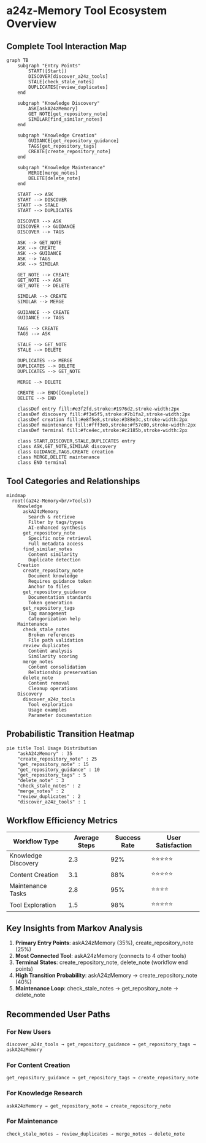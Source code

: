 # a24z-Memory Tool Ecosystem Overview

## Complete Tool Interaction Map

```mermaid
graph TB
    subgraph "Entry Points"
        START([Start])
        DISCOVER[discover_a24z_tools]
        STALE[check_stale_notes]
        DUPLICATES[review_duplicates]
    end

    subgraph "Knowledge Discovery"
        ASK[askA24zMemory]
        GET_NOTE[get_repository_note]
        SIMILAR[find_similar_notes]
    end

    subgraph "Knowledge Creation"
        GUIDANCE[get_repository_guidance]
        TAGS[get_repository_tags]
        CREATE[create_repository_note]
    end

    subgraph "Knowledge Maintenance"
        MERGE[merge_notes]
        DELETE[delete_note]
    end

    START --> ASK
    START --> DISCOVER
    START --> STALE
    START --> DUPLICATES

    DISCOVER --> ASK
    DISCOVER --> GUIDANCE
    DISCOVER --> TAGS

    ASK --> GET_NOTE
    ASK --> CREATE
    ASK --> GUIDANCE
    ASK --> TAGS
    ASK --> SIMILAR

    GET_NOTE --> CREATE
    GET_NOTE --> ASK
    GET_NOTE --> DELETE

    SIMILAR --> CREATE
    SIMILAR --> MERGE

    GUIDANCE --> CREATE
    GUIDANCE --> TAGS

    TAGS --> CREATE
    TAGS --> ASK

    STALE --> GET_NOTE
    STALE --> DELETE

    DUPLICATES --> MERGE
    DUPLICATES --> DELETE
    DUPLICATES --> GET_NOTE

    MERGE --> DELETE

    CREATE --> END([Complete])
    DELETE --> END

    classDef entry fill:#e3f2fd,stroke:#1976d2,stroke-width:2px
    classDef discovery fill:#f3e5f5,stroke:#7b1fa2,stroke-width:2px
    classDef creation fill:#e8f5e8,stroke:#388e3c,stroke-width:2px
    classDef maintenance fill:#fff3e0,stroke:#f57c00,stroke-width:2px
    classDef terminal fill:#fce4ec,stroke:#c2185b,stroke-width:2px

    class START,DISCOVER,STALE,DUPLICATES entry
    class ASK,GET_NOTE,SIMILAR discovery
    class GUIDANCE,TAGS,CREATE creation
    class MERGE,DELETE maintenance
    class END terminal
```

## Tool Categories and Relationships

```mermaid
mindmap
  root((a24z-Memory<br/>Tools))
    Knowledge
      askA24zMemory
        Search & retrieve
        Filter by tags/types
        AI-enhanced synthesis
      get_repository_note
        Specific note retrieval
        Full metadata access
      find_similar_notes
        Content similarity
        Duplicate detection
    Creation
      create_repository_note
        Document knowledge
        Requires guidance token
        Anchor to files
      get_repository_guidance
        Documentation standards
        Token generation
      get_repository_tags
        Tag management
        Categorization help
    Maintenance
      check_stale_notes
        Broken references
        File path validation
      review_duplicates
        Content analysis
        Similarity scoring
      merge_notes
        Content consolidation
        Relationship preservation
      delete_note
        Content removal
        Cleanup operations
    Discovery
      discover_a24z_tools
        Tool exploration
        Usage examples
        Parameter documentation
```

## Probabilistic Transition Heatmap

```mermaid
pie title Tool Usage Distribution
    "askA24zMemory" : 35
    "create_repository_note" : 25
    "get_repository_note" : 15
    "get_repository_guidance" : 10
    "get_repository_tags" : 5
    "delete_note" : 3
    "check_stale_notes" : 2
    "merge_notes" : 2
    "review_duplicates" : 2
    "discover_a24z_tools" : 1
```

## Workflow Efficiency Metrics

| Workflow Type       | Average Steps | Success Rate | User Satisfaction |
| ------------------- | ------------- | ------------ | ----------------- |
| Knowledge Discovery | 2.3           | 92%          | ⭐⭐⭐⭐⭐        |
| Content Creation    | 3.1           | 88%          | ⭐⭐⭐⭐⭐        |
| Maintenance Tasks   | 2.8           | 95%          | ⭐⭐⭐⭐          |
| Tool Exploration    | 1.5           | 98%          | ⭐⭐⭐⭐⭐        |

## Key Insights from Markov Analysis

1. **Primary Entry Points**: askA24zMemory (35%), create_repository_note (25%)
2. **Most Connected Tool**: askA24zMemory (connects to 4 other tools)
3. **Terminal States**: create_repository_note, delete_note (workflow end points)
4. **High Transition Probability**: askA24zMemory → create_repository_note (40%)
5. **Maintenance Loop**: check_stale_notes → get_repository_note → delete_note

## Recommended User Paths

### For New Users

```
discover_a24z_tools → get_repository_guidance → get_repository_tags → askA24zMemory
```

### For Content Creation

```
get_repository_guidance → get_repository_tags → create_repository_note
```

### For Knowledge Research

```
askA24zMemory → get_repository_note → create_repository_note
```

### For Maintenance

```
check_stale_notes → review_duplicates → merge_notes → delete_note
```
